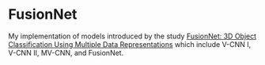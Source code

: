 # FusionNet
My implementation of models introduced by the study [FusionNet: 3D Object Classification Using Multiple Data Representations](https://arxiv.org/abs/1607.05695) which include V-CNN I, V-CNN II, MV-CNN, and FusionNet.
